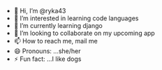 - 👋 Hi, I’m @ryka43
- 👀 I’m interested in learning code languages 
- 🌱 I’m currently learning django 
- 💞️ I’m looking to collaborate on my upcoming app
- 📫 How to reach me, mail me
- 😄 Pronouns: ...she/her 
- ⚡ Fun fact: ...I like dogs 

<!---
ryka43/ryka43 is a ✨ special ✨ repository because its `README.md` (this file) appears on your GitHub profile.
You can click the Preview link to take a look at your changes.
--->
